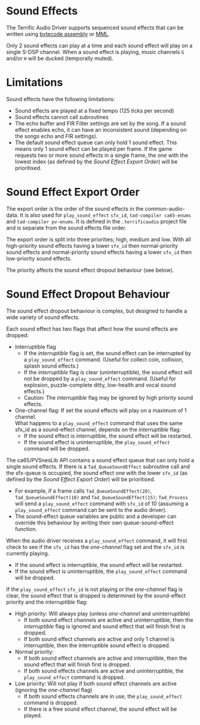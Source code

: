 Sound Effects
=============

The Terrific Audio Driver supports sequenced sound effects that can be written using
[bytecode assembly](bytecode-assembly-syntax.md) or [MML](docs/mml-syntax.md).

Only 2 sound effects can play at a time and each sound effect will play on a single S-DSP channel.
When a sound effect is playing, music channels `G` and/or `H` will be ducked (temporally muted).


Limitations
===========

Sound effects have the following limitations:
 * Sound effects are played at a fixed tempo (125 ticks per second)
 * Sound effects cannot call subroutines
 * The echo buffer and FIR Filter settings are set by the song.  If a sound effect enables echo,
   it can have an inconsistent sound (depending on the songs echo and FIR settings).
 * The default sound effect queue can only hold 1 sound effect.
   This means only 1 sound effect can be played per frame.
   If the game requests two or more sound effects in a single frame, the one with the lowest index
   (as defined by the *Sound Effect Export Order*) will be prioritised.


Sound Effect Export Order
=========================

The export order is the order of the sound effects in the common-audio-data.  It is also used for
`play_sound_effect` `sfx_id`, `tad-compiler ca65-enums` and `tad-compiler pv-enums`.  It is defined
in the `.terrificaudio` project file and is separate from the sound effects file order.

The export order is split into three priorities; high, medium and low.  With all high-priority sound
effects having a lower `sfx_id` then normal-priority sound effects and normal-priority sound effects
having a lower `sfx_id` then low-priority sound effects.

The priority affects the sound effect dropout behaviour (see below).


Sound Effect Dropout Behaviour
==============================

The sound effect dropout behaviour is complex, but designed to handle a wide variety of sound
effects.

Each sound effect has two flags that affect how the sound effects are dropped:
 * Interruptible flag
    * If the *interruptible* flag is set, the sound effect can be interrupted by a
      `play_sound_effect` command. (Useful for collect coin, collision, splash sound effects.)
    * If the *interruptible* flag is clear (uninterruptible), the sound effect will not be dropped
      by a `play_sound_effect` command.
      (Useful for explosion, puzzle-complete ditty, low-health and vocal sound effects.)
    * Caution: The *interruptible* flag may be ignored by high priority sound effects.
 * One-channel flag: If set the sound effects will play on a maximum of 1 channel.<br/>
   What happens to a `play_sound_effect` command that uses the same sfx_id as a sound-effect
   channel, depends on the *interruptible* flag:
    * If the sound effect is interruptible, the sound effect will be restarted.
    * If the sound effect is uninterruptible, the `play_sound_effect` command will be dropped.


The ca65/PVSnesLib API contains a sound effect queue that can only hold a single sound effects.  If
there is a `Tad_QueueSoundEffect` subroutine call and the sfx-queue is occupied, the sound effect
one with the lower `sfx_id` (as defined by the *Sound Effect Export Order*) will be prioritised.
 * For example, if a frame calls `Tad_QueueSoundEffect(20)`, `Tad_QueueSoundEffect(10)` and
   `Tad_QueueSoundEffect(15)`; `Tad_Process` will send a `play_sound_effect` command with `sfx_id`
   of 10 (assuming a `play_sound_effect` command can be sent to the audio driver).
 * The sound-effect queue variables are public and a developer can override this behaviour by
   writing their own queue-sound-effect function.


When the audio driver receives a `play_sound_effect` command, it will first check to see if the
`sfx_id` has the *one-channel* flag set and the `sfx_id` is currently playing.
 * If the sound effect is interruptible, the sound effect will be restarted.
 * If the sound effect is uninterruptible, the `play_sound_effect` command will be dropped.

If the `play_sound_effect` `sfx_id` is not playing or the *one-channel* flag is clear, the sound
effect that is dropped is determined by the sound-effect priority and the *interruptible* flag:
 * High priority: Will always play (unless *one-channel* and uninterruptible)
    * If both sound effect channels are active and uninterruptible, then the *interruptible* flag is
      ignored and sound effect that will finish first is dropped.
    * If both sound effect channels are active and only 1 channel is interruptible, then the
      interruptible sound effect is dropped.
 * Normal priority:
    * If both sound effect channels are active and interruptible, then the sound effect that will
      finish first is dropped.
    * If both sound effects channels are active and uninterruptible, the `play_sound_effect` command
      is dropped.
 * Low priority: Will not play if both sound effect channels are active (ignoring the *one-channel* flag)
    * If both sound effects channels are in use, the `play_sound_effect` command is dropped.
    * If there is a free sound effect channel, the sound effect will be played.

